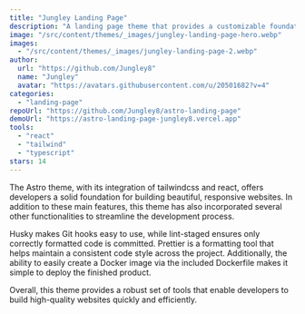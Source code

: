 ```yaml
---
title: "Jungley Landing Page"
description: "A landing page theme that provides a customizable foundation for building fast, modern websites with ease."
image: "/src/content/themes/_images/jungley-landing-page-hero.webp"
images:
  - "/src/content/themes/_images/jungley-landing-page-2.webp"
author:
  url: "https://github.com/Jungley8"
  name: "Jungley"
  avatar: "https://avatars.githubusercontent.com/u/20501682?v=4"
categories:
  - "landing-page"
repoUrl: "https://github.com/Jungley8/astro-landing-page"
demoUrl: "https://astro-landing-page-jungley8.vercel.app"
tools:
  - "react"
  - "tailwind"
  - "typescript"
stars: 14
---
```


<p>
  The Astro theme, with its integration of tailwindcss and react, offers developers a solid
  foundation for building beautiful, responsive websites. In addition to these main features, this
  theme has also incorporated several other functionalities to streamline the development process.
</p>
<p>
  Husky makes Git hooks easy to use, while lint-staged ensures only correctly formatted code is
  committed. Prettier is a formatting tool that helps maintain a consistent code style across the
  project. Additionally, the ability to easily create a Docker image via the included Dockerfile
  makes it simple to deploy the finished product.
</p>
<p>
  Overall, this theme provides a robust set of tools
  that enable developers to build high-quality websites quickly and efficiently.
</p>
